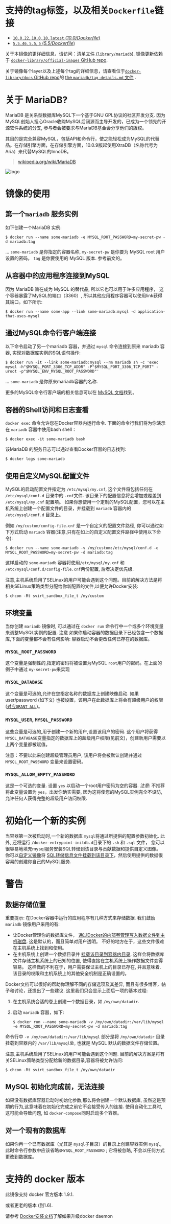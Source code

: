 # 支持的tag标签，以及相关`Dockerfile`链接

-	[`10.0.22`, `10.0`, `10`, `latest` (*10.0/Dockerfile*)](https://github.com/docker-library/mariadb/blob/034c283be05caa5e465047ce19f1770647eadd74/10.0/Dockerfile)
-	[`5.5.46`, `5.5`, `5` (*5.5/Dockerfile*)](https://github.com/docker-library/mariadb/blob/fe52f7ab9f0a4f827394ba65f5c7f51def1959c1/5.5/Dockerfile)

关于本镜像的更详细信息，请访问：[清单文件 (`library/mariadb`)](https://github.com/docker-library/official-images/blob/master/library/mariadb). 镜像更新依赖于 [ `docker-library/official-images` GitHub repo](https://github.com/docker-library/official-images).

关于镜像每个layer以及上述每个tag的详细信息，请查看位于[`docker-library/docs` GitHub repo](https://github.com/docker-library/docs)的 [the `mariadb/tag-details.md` 文件](https://github.com/docker-library/docs/blob/master/mariadb/tag-details.md) .

# 关于 MariaDB?

MariaDB 是关系型数据库MySQL下一个基于GNU GPL协议的社区开发分支. 因为MySQL创始人担心Oracle收购MySQL后闭源而主导开发的，已成为一个领先的开源软件系统的分支, 参与者会被要求与MariaDB基金会分享他们的版权。

其目的是完全兼容MySQL，包括API和命令行，使之能轻松成为MySQL的代替品。在存储引擎方面，在存储引擎方面，10.0.9版起使用XtraDB（名称代号为Aria）来代替MySQL的InnoDB。

> [wikipedia.org/wiki/MariaDB](https://en.wikipedia.org/wiki/MariaDB)

![logo](https://raw.githubusercontent.com/docker-library/docs/master/mariadb/logo.png)

# 镜像的使用

## 第一个`mariadb` 服务实例

如下创建一个MariaDB 实例:

```console
$ docker run --name some-mariadb -e MYSQL_ROOT_PASSWORD=my-secret-pw -d mariadb:tag
```

...  `some-mariadb` 是你指定的容器名称, `my-secret-pw` 是你要为 MySQL root 用户设置的密码， `tag` 是你要使用的 MySQL 版本. 参考前文的。

## 从容器中的应用程序连接到MySQL

因为 MariaDB 旨在成为 MySQL 的替代品, 所以它也可以用于许多应用程序， 这个容器暴露了MySQL的端口（3360）, 所以其他应用程序容器可以使用link获得其端口。如下所示:

```console
$ docker run --name some-app --link some-mariadb:mysql -d application-that-uses-mysql
```

## 通过MySQL命令行客户端连接

以下命令启动了另一个mariadb 容器，并通过 `mysql` 命令连接到原来 mariadb 容器, 实现对数据库实例的SQL语句操作:

```console
$ docker run -it --link some-mariadb:mysql --rm mariadb sh -c 'exec mysql -h"$MYSQL_PORT_3306_TCP_ADDR" -P"$MYSQL_PORT_3306_TCP_PORT" -uroot -p"$MYSQL_ENV_MYSQL_ROOT_PASSWORD"'
```

... `some-mariadb` 是你原来mariadb容器的名称.

更多的MySQL命令行客户端的相关信息可以在 [MySQL 文档](http://dev.mysql.com/doc/en/mysql.html)找到。

## 容器的Shell访问和日志查看

`docker exec` 命令允许您在Docker容器内运行命令. 下面的命令行我们将为你演示在 `mariadb` 容器中使用bash shell：

```console
$ docker exec -it some-mariadb bash
```

该MariaDB 的服务日志可以通过查看Docker容器的日志找到:

```console
$ docker logs some-mariadb
```

## 使用自定义MySQL配置文件

MySQL的启动配置文件指定为 `/etc/mysql/my.cnf`, 这个文件将包括任何在 `/etc/mysql/conf.d` 目录中的 `.cnf`文件. 该目录下的配置信息将会增加或覆盖到 `/etc/mysql/my.cnf` 配置项。 如果你想使用一个定制的MySQL配置，您可以在主机系统上创建一个配置文件的目录，并挂载到  `mariadb` 容器内的 `/etc/mysql/conf.d` 目录上。

例如 `/my/custom/config-file.cnf` 是一个自定义的配置文件路径, 你可以通过如下方式启动 `mariadb` 容器(注意,只有在如上的自定义配置文件路径中使用以下命令):


```console
$ docker run --name some-mariadb -v /my/custom:/etc/mysql/conf.d -e MYSQL_ROOT_PASSWORD=my-secret-pw -d mariadb:tag
```

这样启动的 `some-mariadb` 容器将使用`/etc/mysql/my.cnf` 和 `/etc/mysql/conf.d/config-file.cnf`两份配置, 后者决定优先级.

注意,主机系统启用了SELinux的用户可能会遇到这个问题。目前的解决方法是将相关SELinux策略类型分配给你新配置的文件,以便允许Docker安装:

```console
$ chcon -Rt svirt_sandbox_file_t /my/custom
```

## 环境变量

当你创建 `mariadb` 镜像时, 可以通过在 `docker run` 命令行中一个或多个环境变量来调整MySQL实例的配置. 注意 如果你启动容器的数据目录下已经包含一个数据库,下面的变量都不会有任何影响: 容器启动不会更改任何已存在的数据库。

### `MYSQL_ROOT_PASSWORD`

这个变量是强制性的,指定的密码将被设置为MySQL `root`用户的密码。在上面的例子中通过 `my-secret-pw`来实现

### `MYSQL_DATABASE`

这个变量是可选的,允许在您指定名称的数据库上创建映像启动. 如果 user/password (如下文) 也被设置，该用户在此数据库上将会有超级用户的权限 ([对应`GRANT ALL`](http://dev.mysql.com/doc/en/adding-users.html))。

### `MYSQL_USER`, `MYSQL_PASSWORD`

这些变量是可选的,用于创建一个新的用户,设置该用户的密码. 这个用户将获得`MYSQL_DATABASE`变量指定的数据库上的超级用户权限(见前文)，创建新用户需要以上两个变量都被赋值。

注意：不要以此来创建超级管理员用户, 该用户将会被默认创建并通过 `MYSQL_ROOT_PASSWORD` 变量来设置密码。

### `MYSQL_ALLOW_EMPTY_PASSWORD`

这是一个可选的变量. 设置 `yes` 以启动一个root用户密码为空的容器. *注意*: 不推荐将此变量设置为 `yes`，出发你确实需要, 因为这将使您的MySQL实例完全不设防,允许任何人获得完整的超级用户访问权限.

# 初始化一个新的实例

当容器第一次被启动时,一个新的数据库 `mysql`将通过所提供的配置参数初始化. 此外, 还将运行 `/docker-entrypoint-initdb.d`目录下的 `.sh` 和 `.sql` 文件， 您可以很容易地填充mysql服务安装SQL转储到该目录与贡献数据和提供自定义图像。 你可以[自定义镜像](https://docs.docker.com/reference/builder/)将 [SQL转储信息文件挂载到该目录下](https://docs.docker.com/userguide/dockervolumes/#mount-a-host-file-as-a-data-volume)，然后使用提供的数据很容易的创建你自己的MySQL服务.

# 警告

## 数据存储位置

重要提示: 在Docker容器中运行的应用程序有几种方式来存储数据. 我们鼓励 `mariadb` 镜像用户采用的有:

-	让Docker管理你的数据库文件， [通过Docker的内部卷管理写入数据文件到主机磁盘](https://docs.docker.com/userguide/dockervolumes/#adding-a-data-volume). 这是默认的，而且简单对用户透明。 不好的地方在于，这些文件很难在主机系统上找到和使用。
-	在主机系统上创建一个数据目录并 [挂载该目录到容器内目录](https://docs.docker.com/userguide/dockervolumes/#mount-a-host-directory-as-a-data-volume). 这样会将数据库文件存储主机系统上的已知的位置, 使得直接在主机系统上操作数据文件变得容易。 这样做的不利在于，用户需要保证主机上的目录已存在, 并且意味着. 该目录的权限和主机系统上的其他安全机制是正确设置的。

Docker文档可以很好的帮助你理解不同的存储选项及其差异, 而且有很多博客，帖子和讨论，还提出了一些建议. 这里我们只会显示上面后一项的基本过程:

1.	在主机系统合适的卷上创建一个数据目录，如 `/my/own/datadir`.
2.	启动 `mariadb` 容器，如下:

	```console
	$ docker run --name some-mariadb -v /my/own/datadir:/var/lib/mysql -e MYSQL_ROOT_PASSWORD=my-secret-pw -d mariadb:tag
	```

命令行中 `-v /my/own/datadir:/var/lib/mysql` 部分是将 `/my/own/datadir` 目录挂载到容器内的 `/var/lib/mysql`处, 也就是 MySQL 默认的数据文件存储位置。

注意,主机系统启用了SELinux的用户可能会遇到这个问题. 目前的解决方案是将有关SELinux策略类型分配给新的数据目录,容器将被允许访问:

```console
$ chcon -Rt svirt_sandbox_file_t /my/own/datadir
```

## MySQL 初始化完成前，无法连接

如果没有数据库容器启动时初始化参数,那么将会创建一个默认数据库, 虽然这是预期的行为,这意味着在初始化完成之前它不会接受传入的连接. 使用自动化工具时,这可能会导致问题, 如 `docker-compose`同时启动多个容器。

## 对一个现有的数据库

如果你再一个已有数据库（尤其是 `mysql`子目录）的目录上创建容器实例 `mysql`, 此时命令行参数中应该省略`$MYSQL_ROOT_PASSWORD` ; 它将被忽略, 不会以任何方式更改到数据库。

# 支持的 docker 版本

此镜像支持 docker 官方版本 1.9.1.

或者更老的版本 (到1.6).

请参考 [Docker安装文档](https://docs.docker.com/installation/)了解如果升级docker daemon

